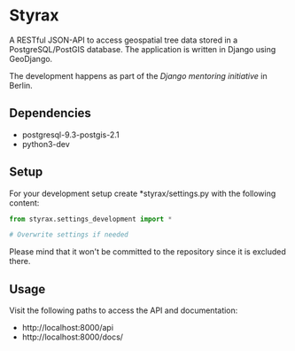 # Styrax

A RESTful JSON-API to access geospatial tree data stored in a PostgreSQL/PostGIS database.
The application is written in Django using GeoDjango.

The development happens as part of the *Django mentoring initiative* in Berlin.


## Dependencies

* postgresql-9.3-postgis-2.1
* python3-dev


## Setup

For your development setup create *styrax/settings.py with the following content:

``` python
from styrax.settings_development import *

# Overwrite settings if needed
```

Please mind that it won't be committed to the repository since it is excluded there.


## Usage

Visit the following paths to access the API and documentation:

* http://localhost:8000/api
* http://localhost:8000/docs/
